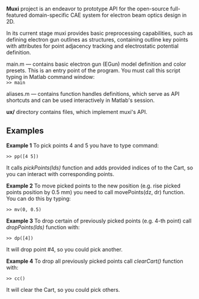 **Muxi** project is an endeavor to prototype API for the open-source full-featured domain-specific CAE system for electron beam optics design in 2D.
 
In its current stage muxi provides basic preprocessing capabilities, such as defining electron gun outlines as structures, containing outline key points with attributes for point adjacency tracking and electrostatic potential definition.

main.m &mdash; contains basic electron gun (EGun) model definition and color presets. This is an entry point of the program. You must call this script typing in Matlab command window:  
`>> main`

aliases.m &mdash; contains function handles definitions, which serve as API shortcuts and can be used interactively in Matlab's session.

**ux/** directory contains files, which implement muxi's API.


## Examples

**Example 1** To pick points 4 and 5 you have to type command:

`>> pp([4 5])`

It calls *pickPoints(Ids)* function and adds provided indices of  to the Cart, so you can interact with corresponding points.

**Example 2** To move picked points to the new position (e.g. rise picked points position by 0.5 mm) you need to call movePoints(dz, dr) function. You can do this by typing:

`>> mv(0, 0.5)`

**Example 3** To drop certain of previously picked points (e.g. 4-th point) call *dropPoints(Ids)* function with:

`>> dp([4])`

It will drop point #4, so you could pick another.

**Example 4** To drop all previously picked points call *clearCart()* function with:

`>> cc()`

It will clear the Cart, so you could pick others.
